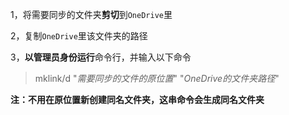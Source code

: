 1，将需要同步的文件夹**剪切**到`OneDrive`里

2，复制`OneDrive`里该文件夹的路径

3，**以管理员身份运行**命令行，并输入以下命令

>mklink/d "*需要同步的文件的原位置*" "*OneDrive的文件夹路径*"

**注：不用在原位置新创建同名文件夹，这串命令会生成同名文件夹**
